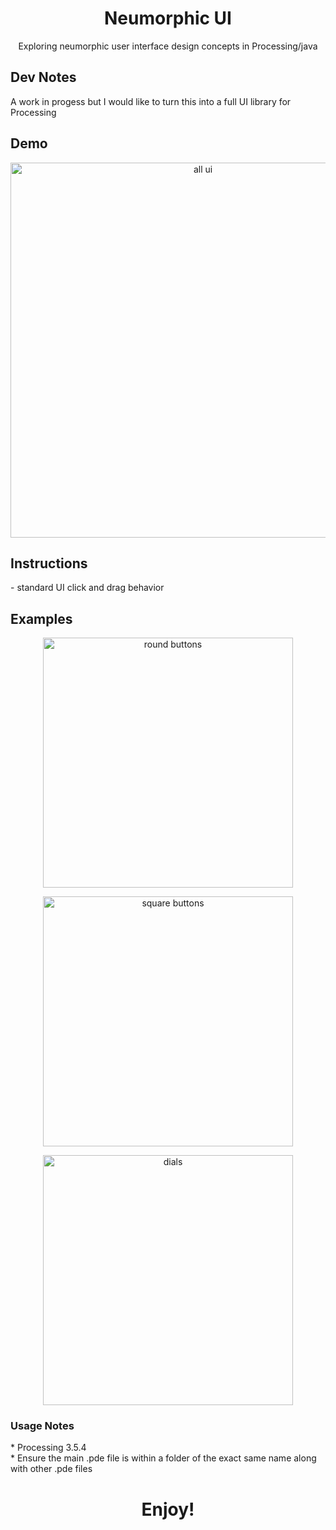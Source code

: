 <h1 align="center">Neumorphic UI</h1>

<p align="center">
Exploring neumorphic user interface design concepts in Processing/java
</p>

## Dev Notes
A work in progess but I would like to turn this into a full UI library for Processing

## Demo
<p align="center">
    <img 
      align="center" 
      alt="all ui"   
      width="600" 
      src=""
    />
</p>

## Instructions

<p>- standard UI click and drag behavior
</p>


## Examples

<p align="center">
    <img 
      align="center" 
      alt="round buttons"   
      width="400" 
      src=""
    />
</p>
<p align="center">
    <img 
      align="center" 
      alt="square buttons"   
      width="400" 
      src=""
    />
</p>
<p align="center">
    <img 
      align="center" 
      alt="dials"   
      width="400" 
      src=""
    />
</p>



<h3>Usage Notes</h3>
* Processing 3.5.4 <br>
* Ensure the main .pde file is within a folder of the exact same name along with other .pde files

<h1 align="center">Enjoy!</h1>
  
